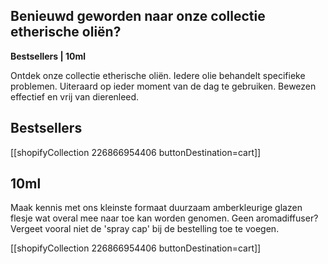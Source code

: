 ## Benieuwd geworden naar onze collectie etherische oliën?

**Bestsellers | 10ml**

Ontdek onze collectie etherische oliën. Iedere olie behandelt specifieke problemen. Uiteraard op ieder moment van de dag te gebruiken. Bewezen effectief en vrij van dierenleed. 

## Bestsellers

[[shopifyCollection 226866954406 buttonDestination=cart]]

## 10ml

Maak kennis met ons kleinste formaat duurzaam amberkleurige glazen flesje wat overal mee naar toe kan worden genomen. Geen aromadiffuser? Vergeet vooral niet de 'spray cap' bij de bestelling toe te voegen.

[[shopifyCollection 226866954406 buttonDestination=cart]]